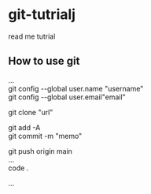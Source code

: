 # git-tutrialj
read me tutrial

## How to use git  

...  
git config --global user.name "username"  
git config --global user.email"email"  

git clone "url"  

git add -A  
git commit -m "memo"  

git push origin main  
...  
code .  

...


